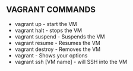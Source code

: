 ## VAGRANT COMMANDS

* vagrant up - start the VM
* vagrant halt - stops the VM
* vagrant suspend - Suspends the VM
* vagrant resume - Resumes the VM
* vagrant destroy - Removes the VM
* vagrant - Shows your options
* vagrant ssh [VM name] - will SSH into the VM
